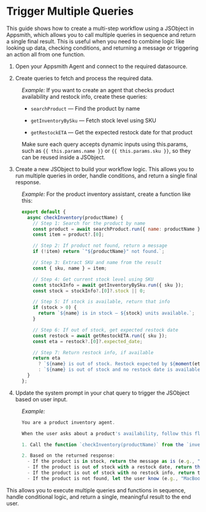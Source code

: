 # Trigger Multiple Queries 

This guide shows how to create a multi-step workflow using a JSObject in Appsmith, which allows you to call multiple queries in sequence and return a single final result. This is useful when you need to combine logic like looking up data, checking conditions, and returning a message or triggering an action all from one function.


1. Open your Appsmith Agent and connect to the required datasource.

2. Create queries to fetch and process the required data.

<dd>

*Example:* If you want to create an agent that checks product availability and restock info, create these queries:

- `searchProduct` — Find the product by name

- `getInventoryBySku` — Fetch stock level using SKU

- `getRestockETA` — Get the expected restock date for that product


Make sure each query accepts dynamic inputs using this.params, such as `{{ this.params.name }}` or `{{ this.params.sku }}`, so they can be reused inside a JSObject.

</dd>


3. Create a new JSObject to build your workflow logic. This allows you to run multiple queries in order, handle conditions, and return a single final response.

<dd>

*Example:* For the product inventory assistant, create a function like this:

```js
export default {
  async checkInventory(productName) {
    // Step 1: Search for the product by name
    const product = await searchProduct.run({ name: productName });
    const item = product?.[0];

    // Step 2: If product not found, return a message
    if (!item) return `"${productName}" not found.`;

    // Step 3: Extract SKU and name from the result
    const { sku, name } = item;

    // Step 4: Get current stock level using SKU
    const stockInfo = await getInventoryBySku.run({ sku });
    const stock = stockInfo?.[0]?.stock || 0;

    // Step 5: If stock is available, return that info
    if (stock > 0) {
      return `${name} is in stock — ${stock} units available.`;
    }

    // Step 6: If out of stock, get expected restock date
    const restock = await getRestockETA.run({ sku });
    const eta = restock?.[0]?.expected_date;

    // Step 7: Return restock info, if available
    return eta
      ? `${name} is out of stock. Restock expected by ${moment(eta).format("MMMM D")}.`
      : `${name} is out of stock and no restock date is available.`;
  }
};
```

</dd>


4. Update the system prompt in your chat query to trigger the JSObject based on user input.

<dd>

*Example:*

```js
You are a product inventory agent.

When the user asks about a product's availability, follow this flow:

1. Call the function `checkInventory(productName)` from the `inventoryAgent` JSObject, using the product name mentioned by the user.

2. Based on the returned response:
  - If the product is in stock, return the message as is (e.g., "MacBook Pro is in stock — 12 units available.").
  - If the product is out of stock with a restock date, return that (e.g., "MacBook Pro is out of stock. Restock expected by April 15.").
  - If the product is out of stock with no restock info, return that too (e.g., "MacBook Pro is out of stock and no restock date is available.").
  - If the product is not found, let the user know (e.g., "MacBook Pro not found.").
```

</dd>

This allows you to execute multiple queries and functions in sequence, handle conditional logic, and return a single, meaningful result to the end user.